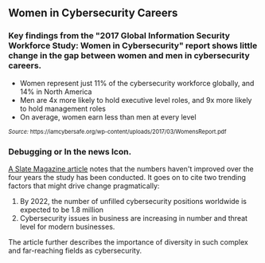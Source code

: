 ## Women in Cybersecurity Careers

### Key findings from the "2017 Global Information Security Workforce Study: Women in Cybersecurity" report shows little change in the gap between women and men in cybersecurity careers.  

- Women represent just 11% of the cybersecurity workforce globally, and 14% in North America
- Men are 4x more likely to hold executive level roles, and 9x more likely to hold management roles
- On average, women earn less than men at every level

<figcaption style="font-size: 0.8em; text-align: left;"> <i>Source:</i> https://iamcybersafe.org/wp-content/uploads/2017/03/WomensReport.pdf</i> 
</figcaption> 


### Debugging  or In the news Icon.
[A Slate Magazine article](http://www.slate.com/articles/technology/future_tense/2017/03/a_new_study_suggests_the_cybersecurity_gender_gap_isn_t_getting_better.html) notes that the numbers haven't improved over the four years the study has been conducted.  It goes on to cite two trending factors that might drive change pragmatically: 
1. By 2022, the number of unfilled cybersecurity positions worldwide is expected to be 1.8 million
1. Cybersecurity issues in business are increasing in number and threat level for modern businesses. 

The article further describes the importance of diversity in such complex and far-reaching fields as cybersecurity.

